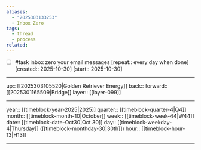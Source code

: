 ```yaml
---
aliases:
  - "2025303133253"
  - Inbox Zero
tags:
  - thread
  - process
related:
---
```


- [ ] #task inbox zero your email messages  [repeat:: every day when done]  [created:: 2025-10-30]  [start:: 2025-10-30]

***

up:: [[2025303105520|Golden Retriever Energy]]
back:: 
forward:: [[2025301165509|Bridge]]
layer:: [[layer-099]]

***

year:: [[timeblock-year-2025|2025]]
quarter:: [[timeblock-quarter-4|Q4]]
month:: [[timeblock-month-10|October]]
week:: [[timeblock-week-44|W44]]
date:: [[timeblock-date-Oct30|Oct 30]]
day:: [[timeblock-weekday-4|Thursday]] ([[timeblock-monthday-30|30th]])
hour:: [[timeblock-hour-13|H13]]

***
